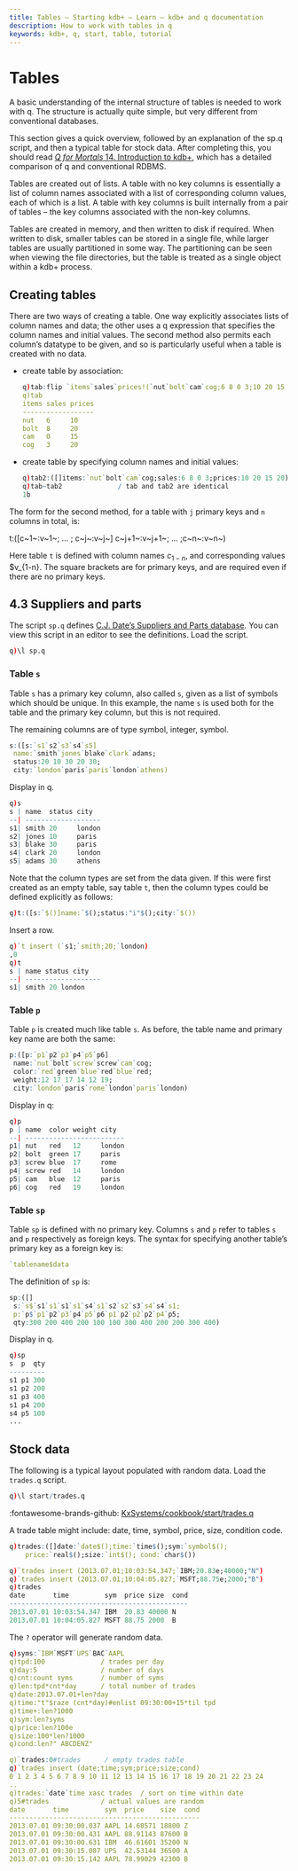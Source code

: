 ```yaml
---
title: Tables – Starting kdb+ – Learn – kdb+ and q documentation
description: How to work with tables in q
keywords: kdb+, q, start, table, tutorial
---
```

# Tables



A basic understanding of the internal structure of tables is needed to work with q. The structure is actually quite simple, but very different from conventional databases.

This section gives a quick overview, followed by an explanation of the sp.q script, and then a typical table for stock data. After completing this, you should read [_Q for Mortals_ 14. Introduction to kdb+](/q4m3/14_Introduction_to_Kdb+/), which has a detailed comparison of q and conventional RDBMS.

Tables are created out of lists. A table with no key columns is essentially a list of column names associated with a list of corresponding column values, each of which is a list. A table with key columns is built internally from a pair of tables – the key columns associated with the non-key columns.

Tables are created in memory, and then written to disk if required. When written to disk, smaller tables can be stored in a single file, while larger tables are usually partitioned in some way. The partitioning can be seen when viewing the file directories, but the table is treated as a single object within a kdb+ process.


## Creating tables

There are two ways of creating a table. One way explicitly associates lists of column names and data; the other uses a q expression that specifies the column names and initial values. The second method also permits each column’s datatype to be given, and so is particularly useful when a table is created with no data.

-   create table by association:

    ```q
    q)tab:flip `items`sales`prices!(`nut`bolt`cam`cog;6 8 0 3;10 20 15 20)
    q)tab
    items sales prices
    ------------------
    nut   6     10
    bolt  8     20
    cam   0     15
    cog   3     20
    ```

-   create table by specifying column names and initial values:

    ```q
    q)tab2:([]items:`nut`bolt`cam`cog;sales:6 8 0 3;prices:10 20 15 20)
    q)tab~tab2              / tab and tab2 are identical
    1b
    ```

The form for the second method, for a table with `j` primary keys and `n` columns in total, is:
<div markdown="1" class="typewriter">
t:([c~1~:v~1~; … ; c~j~:v~j~] c~j+1~:v~j+1~; … ;c~n~:v~n~)
</div>

Here table `t` is defined with column names $c_{1-n}$, and corresponding values $v_{1-n}. The square brackets are for primary keys, and are required even if there are no primary keys.


## 4.3 Suppliers and parts

The script `sp.q` defines [C.J. Date’s Suppliers and Parts database](https://en.wikipedia.org/wiki/Suppliers_and_Parts_database). You can view this script in an editor to see the definitions. Load the script.

```q
q)\l sp.q
```


### Table `s`

Table `s` has a primary key column, also called `s`, given as a list of symbols which should be unique. In this example, the name `s` is used both for the table and the primary key column, but this is not required.

The remaining columns are of type symbol, integer, symbol.

```q
s:([s:`s1`s2`s3`s4`s5]
 name:`smith`jones`blake`clark`adams;
 status:20 10 30 20 30;
 city:`london`paris`paris`london`athens)
```

Display in q.

```q
q)s
s | name  status city
--| -------------------
s1| smith 20     london
s2| jones 10     paris
s3| blake 30     paris
s4| clark 20     london
s5| adams 30     athens
```

Note that the column types are set from the data given. If this were first created as an empty table, say table `t`, then the column types could be defined explicitly as follows:

```q
q)t:([s:`$()]name:`$();status:"i"$();city:`$())
```

Insert a row.

```q
q)`t insert (`s1;`smith;20;`london)
,0
q)t
s | name status city
--| -------------------
s1| smith 20 london
```


### Table `p`

Table `p` is created much like table `s`. As before, the table name and primary key name are both the same:

```q
p:([p:`p1`p2`p3`p4`p5`p6]
 name:`nut`bolt`screw`screw`cam`cog;
 color:`red`green`blue`red`blue`red;
 weight:12 17 17 14 12 19;
 city:`london`paris`rome`london`paris`london)
```

Display in q:

```q
q)p
p | name  color weight city
--| -------------------------
p1| nut   red   12     london
p2| bolt  green 17     paris
p3| screw blue  17     rome
p4| screw red   14     london
p5| cam   blue  12     paris
p6| cog   red   19     london
```


### Table `sp`

Table `sp` is defined with no primary key. Columns `s` and `p` refer to tables `s` and `p` respectively as foreign keys. The syntax for specifying another table’s primary key as a foreign key is:

```q
`tablename$data
```

The definition of `sp` is:

```q
sp:([]
 s:`s$`s1`s1`s1`s1`s4`s1`s2`s2`s3`s4`s4`s1;
 p:`p$`p1`p2`p3`p4`p5`p6`p1`p2`p2`p2`p4`p5;
 qty:300 200 400 200 100 100 300 400 200 200 300 400)
```

Display in q.

```q
q)sp
s  p  qty
---------
s1 p1 300
s1 p2 200
s1 p3 400
s1 p4 200
s4 p5 100
...
```


## Stock data

The following is a typical layout populated with random data. Load the `trades.q` script.

```q
q)\l start/trades.q
```

:fontawesome-brands-github: 
[KxSystems/cookbook/start/trades.q](https://github.com/KxSystems/cookbook/blob/master/start/trades.q) 

A trade table might include: date, time, symbol, price, size, condition code.

```q
q)trades:([]date:`date$();time:`time$();sym:`symbol$();
    price:`real$();size:`int$(); cond:`char$())

q)`trades insert (2013.07.01;10:03:54.347;`IBM;20.83e;40000;"N")
q)`trades insert (2013.07.01;10:04:05.827;`MSFT;88.75e;2000;"B")
q)trades
date       time         sym  price size  cond
---------------------------------------------
2013.07.01 10:03:54.347 IBM  20.83 40000 N
2013.07.01 10:04:05.827 MSFT 88.75 2000  B
```

The `?` operator will generate random data. 

```q
q)syms:`IBM`MSFT`UPS`BAC`AAPL
q)tpd:100              / trades per day
q)day:5                / number of days
q)cnt:count syms       / number of syms
q)len:tpd*cnt*day      / total number of trades
q)date:2013.07.01+len?day
q)time:"t"$raze (cnt*day)#enlist 09:30:00+15*til tpd
q)time+:len?1000
q)sym:len?syms
q)price:len?100e
q)size:100*len?1000
q)cond:len?" ABCDENZ"

q)`trades:0#trades      / empty trades table
q)`trades insert (date;time;sym;price;size;cond)
0 1 2 3 4 5 6 7 8 9 10 11 12 13 14 15 16 17 18 19 20 21 22 23 24
..
q)trades:`date`time xasc trades  / sort on time within date
q)5#trades             / actual values are random
date       time         sym  price    size  cond
------------------------------------------------
2013.07.01 09:30:00.037 AAPL 14.68571 18800 Z
2013.07.01 09:30:00.431 AAPL 88.91143 87600 B
2013.07.01 09:30:00.631 IBM  46.61601 35200 N
2013.07.01 09:30:15.087 UPS  42.53144 36500 A
2013.07.01 09:30:15.142 AAPL 78.99029 42300 B
```

